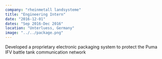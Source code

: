 ```yaml
---
company: "rheinmetall landsysteme"
title: "Engineering Intern"
date: "2016-12-01"
dates: "Sep 2016-Dec 2016"
location: "Unterluess, Germany"
image: "../../package.png"
---
```


Developed a proprietary electronic packaging system to protect the Puma IFV battle tank communication network
